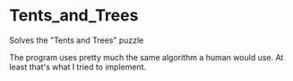 # Tents_and_Trees
Solves the "Tents and Trees" puzzle

The program uses pretty much the same algorithm a human would use. At least that's what I tried to implement.
